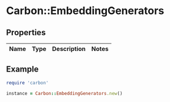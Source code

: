 # Carbon::EmbeddingGenerators

## Properties

| Name | Type | Description | Notes |
| ---- | ---- | ----------- | ----- |

## Example

```ruby
require 'carbon'

instance = Carbon::EmbeddingGenerators.new()
```

